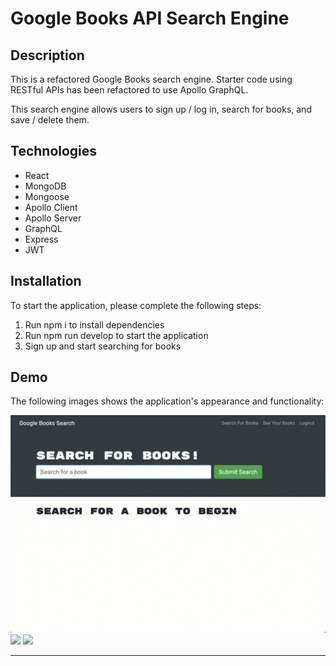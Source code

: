 # Google Books API Search Engine

## Description

This is a refactored Google Books search engine. Starter code using RESTful APIs has been refactored to use Apollo GraphQL. 

This search engine allows users to sign up / log in, search for books, and save / delete them. 

## Technologies

- React
- MongoDB
- Mongoose
- Apollo Client
- Apollo Server
- GraphQL
- Express
- JWT

## Installation

To start the application, please complete the following steps:

1. Run npm i to install dependencies
2. Run npm run develop to start the application
3. Sign up and start searching for books

## Demo

The following images shows the application's appearance and functionality:

![](./assets/21-mern-homework-demo-01.gif)
![](./assets/21-mern-homework-demo-02.gif)
![](./assets/21-mern-homework-demo-03.gif)

---
